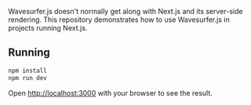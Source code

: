 Wavesurfer.js doesn't normally get along with Next.js and its server-side rendering. This repository demonstrates how to use Wavesurfer.js in projects running Next.js.

## Running

```bash
npm install
npm run dev
```

Open [http://localhost:3000](http://localhost:3000) with your browser to see the result.
